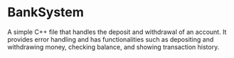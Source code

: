 # BankSystem
A simple C++ file that handles the deposit and withdrawal of an account. It provides error handling and has functionalities such as depositing and withdrawing money, checking balance, and showing transaction history. 